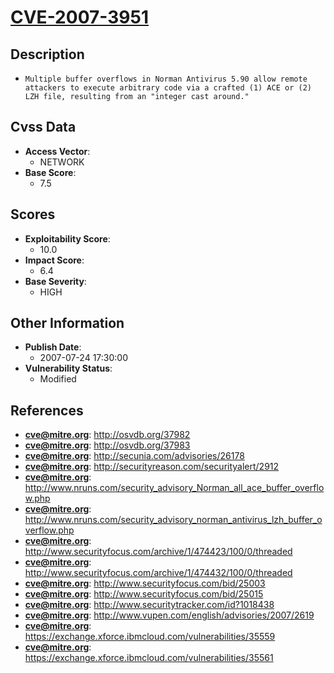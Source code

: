
# [CVE-2007-3951](http://osvdb.org/37982)

## Description

- `Multiple buffer overflows in Norman Antivirus 5.90 allow remote attackers to execute arbitrary code via a crafted (1) ACE or (2) LZH file, resulting from an "integer cast around."`

## Cvss Data

- **Access Vector**:
  - NETWORK
- **Base Score**:
  - 7.5

## Scores

- **Exploitability Score**:
  - 10.0
- **Impact Score**:
  - 6.4
- **Base Severity**:
  - HIGH

## Other Information

- **Publish Date**:
  - 2007-07-24 17:30:00
- **Vulnerability Status**:
  - Modified

## References

- **cve@mitre.org**: http://osvdb.org/37982
- **cve@mitre.org**: http://osvdb.org/37983
- **cve@mitre.org**: http://secunia.com/advisories/26178
- **cve@mitre.org**: http://securityreason.com/securityalert/2912
- **cve@mitre.org**: http://www.nruns.com/security_advisory_Norman_all_ace_buffer_overflow.php
- **cve@mitre.org**: http://www.nruns.com/security_advisory_norman_antivirus_lzh_buffer_overflow.php
- **cve@mitre.org**: http://www.securityfocus.com/archive/1/474423/100/0/threaded
- **cve@mitre.org**: http://www.securityfocus.com/archive/1/474432/100/0/threaded
- **cve@mitre.org**: http://www.securityfocus.com/bid/25003
- **cve@mitre.org**: http://www.securityfocus.com/bid/25015
- **cve@mitre.org**: http://www.securitytracker.com/id?1018438
- **cve@mitre.org**: http://www.vupen.com/english/advisories/2007/2619
- **cve@mitre.org**: https://exchange.xforce.ibmcloud.com/vulnerabilities/35559
- **cve@mitre.org**: https://exchange.xforce.ibmcloud.com/vulnerabilities/35561
